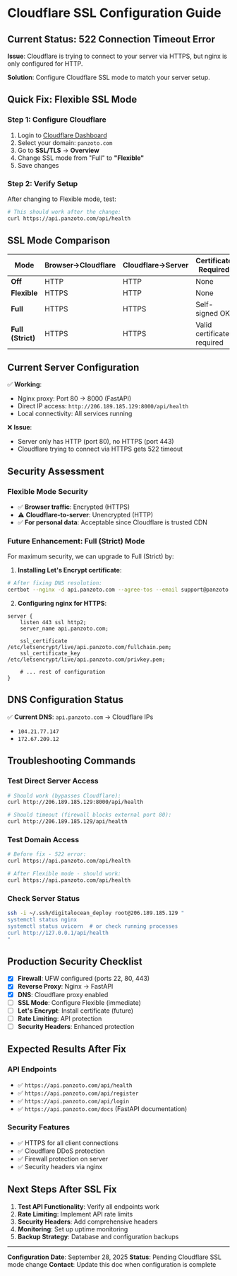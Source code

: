 # Cloudflare SSL Configuration Guide

## Current Status: 522 Connection Timeout Error

**Issue**: Cloudflare is trying to connect to your server via HTTPS, but nginx is only configured for HTTP.

**Solution**: Configure Cloudflare SSL mode to match your server setup.

## Quick Fix: Flexible SSL Mode

### Step 1: Configure Cloudflare
1. Login to [Cloudflare Dashboard](https://dash.cloudflare.com)
2. Select your domain: `panzoto.com`
3. Go to **SSL/TLS** → **Overview**
4. Change SSL mode from "Full" to **"Flexible"**
5. Save changes

### Step 2: Verify Setup
After changing to Flexible mode, test:

```bash
# This should work after the change:
curl https://api.panzoto.com/api/health
```

## SSL Mode Comparison

| Mode | Browser→Cloudflare | Cloudflare→Server | Certificate Required |
|------|-------------------|-------------------|---------------------|
| **Off** | HTTP | HTTP | None |
| **Flexible** | HTTPS | HTTP | None |
| **Full** | HTTPS | HTTPS | Self-signed OK |
| **Full (Strict)** | HTTPS | HTTPS | Valid certificate required |

## Current Server Configuration

✅ **Working**:
- Nginx proxy: Port 80 → 8000 (FastAPI)
- Direct IP access: `http://206.189.185.129:8000/api/health`
- Local connectivity: All services running

❌ **Issue**:
- Server only has HTTP (port 80), no HTTPS (port 443)
- Cloudflare trying to connect via HTTPS gets 522 timeout

## Security Assessment

### Flexible Mode Security
- ✅ **Browser traffic**: Encrypted (HTTPS)
- ⚠️ **Cloudflare-to-server**: Unencrypted (HTTP)
- ✅ **For personal data**: Acceptable since Cloudflare is trusted CDN

### Future Enhancement: Full (Strict) Mode
For maximum security, we can upgrade to Full (Strict) by:

1. **Installing Let's Encrypt certificate**:
```bash
# After fixing DNS resolution:
certbot --nginx -d api.panzoto.com --agree-tos --email support@panzoto.com
```

2. **Configuring nginx for HTTPS**:
```nginx
server {
    listen 443 ssl http2;
    server_name api.panzoto.com;

    ssl_certificate /etc/letsencrypt/live/api.panzoto.com/fullchain.pem;
    ssl_certificate_key /etc/letsencrypt/live/api.panzoto.com/privkey.pem;

    # ... rest of configuration
}
```

## DNS Configuration Status

✅ **Current DNS**: `api.panzoto.com` → Cloudflare IPs
- `104.21.77.147`
- `172.67.209.12`

## Troubleshooting Commands

### Test Direct Server Access
```bash
# Should work (bypasses Cloudflare):
curl http://206.189.185.129:8000/api/health

# Should timeout (firewall blocks external port 80):
curl http://206.189.185.129/api/health
```

### Test Domain Access
```bash
# Before fix - 522 error:
curl https://api.panzoto.com/api/health

# After Flexible mode - should work:
curl https://api.panzoto.com/api/health
```

### Check Server Status
```bash
ssh -i ~/.ssh/digitalocean_deploy root@206.189.185.129 "
systemctl status nginx
systemctl status uvicorn  # or check running processes
curl http://127.0.0.1/api/health
"
```

## Production Security Checklist

- [x] **Firewall**: UFW configured (ports 22, 80, 443)
- [x] **Reverse Proxy**: Nginx → FastAPI
- [x] **DNS**: Cloudflare proxy enabled
- [ ] **SSL Mode**: Configure Flexible (immediate)
- [ ] **Let's Encrypt**: Install certificate (future)
- [ ] **Rate Limiting**: API protection
- [ ] **Security Headers**: Enhanced protection

## Expected Results After Fix

### API Endpoints
- ✅ `https://api.panzoto.com/api/health`
- ✅ `https://api.panzoto.com/api/register`
- ✅ `https://api.panzoto.com/api/login`
- ✅ `https://api.panzoto.com/docs` (FastAPI documentation)

### Security Features
- ✅ HTTPS for all client connections
- ✅ Cloudflare DDoS protection
- ✅ Firewall protection on server
- ✅ Security headers via nginx

## Next Steps After SSL Fix

1. **Test API Functionality**: Verify all endpoints work
2. **Rate Limiting**: Implement API rate limits
3. **Security Headers**: Add comprehensive headers
4. **Monitoring**: Set up uptime monitoring
5. **Backup Strategy**: Database and configuration backups

---

**Configuration Date**: September 28, 2025
**Status**: Pending Cloudflare SSL mode change
**Contact**: Update this doc when configuration is complete